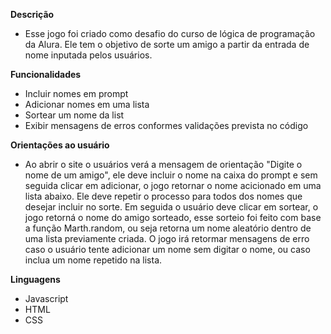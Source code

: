 **Descrição**
- Esse jogo foi criado como desafio do curso de lógica de programação da Alura. Ele tem o objetivo de sorte um amigo a partir da entrada de nome inputada pelos usuários. 

**Funcionalidades**
- Incluir nomes em prompt
- Adicionar nomes em uma lista
- Sortear um nome da list
- Exibir mensagens de erros conformes validações prevista no código

**Orientações ao usuário**
- Ao abrir o site o usuários verá a mensagem de orientação "Digite o nome de um amigo", ele deve incluir o nome na caixa do prompt e sem seguida clicar em adicionar, o jogo retornar o nome acicionado em uma lista abaixo. 
Ele deve repetir o processo para todos dos nomes que desejar incluir no sorte.
Em seguida o usuário deve clicar em sortear, o jogo retorná o nome do amigo sorteado, esse sorteio foi feito com base a função Marth.random, ou seja retorna um nome aleatório dentro de uma lista previamente criada.
O jogo irá retormar mensagens de erro caso o usuário tente adicionar um nome sem digitar o nome, ou caso inclua um nome repetido na lista.

**Linguagens**
- Javascript
- HTML
- CSS



